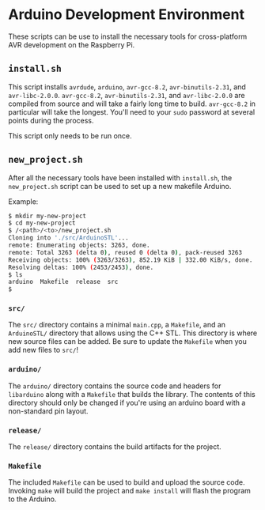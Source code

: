 # Arduino Development Environment
These scripts can be use to install the necessary tools for cross-platform AVR development on the Raspberry Pi.  

## `install.sh`
This script installs `avrdude`, `arduino`, `avr-gcc-8.2`, `avr-binutils-2.31`, and `avr-libc-2.0.0`.  `avr-gcc-8.2`, `avr-binutils-2.31`, and `avr-libc-2.0.0` are compiled from source and will take a fairly long time to build.  `avr-gcc-8.2` in particular will take the longest.  You'll need to your `sudo` password at several points during the process.

This script only needs to be run once.

## `new_project.sh`
After all the necessary tools have been installed with `install.sh`, the `new_project.sh` script can be used to set up a new makefile Arduino.

Example:
```sh
$ mkdir my-new-project
$ cd my-new-project
$ /<path>/<to>/new_project.sh
Cloning into './src/ArduinoSTL'...
remote: Enumerating objects: 3263, done.
remote: Total 3263 (delta 0), reused 0 (delta 0), pack-reused 3263
Receiving objects: 100% (3263/3263), 852.19 KiB | 332.00 KiB/s, done.
Resolving deltas: 100% (2453/2453), done.
$ ls
arduino  Makefile  release  src
$ 
```
### `src/`
The `src/` directory contains a minimal `main.cpp`, a `Makefile`, and an `ArduinoSTL/` directory that allows using the C++ STL.  This directory is where new source files can be added.  Be sure to update the `Makefile` when you add new files to `src/`!

### `arduino/`
The `arduino/` directory contains the source code and headers for `libarduino` along with a `Makefile` that builds the library.  The contents of this directory should only be changed if you're using an arduino board with a non-standard pin layout.

### `release/`
The `release/` directory contains the build artifacts for the project.

### `Makefile`
The included `Makefile` can be used to build and upload the source code.  Invoking `make` will build the project and `make install` will flash the program to the Arduino.
